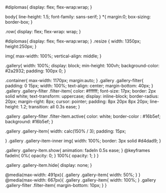#diplomas{
    display: flex;
    flex-wrap:wrap;
}

body{
    line-height: 1.5;
    font-family: sans-serif;
}
*{
    margin:0;
    box-sizing: border-box;
}

.row{
    display: flex;
    flex-wrap: wrap;
}

#diplomas{
    display: flex;
    flex-wrap:wrap;
}
.resize {
    width: 1350px;
    height:250px;
}

img{
    max-width: 100%;
    vertical-align: middle;
}

.gallery{
   width: 100%;
   display: block;
   min-height: 100vh;
   background-color: #2a2932;
   padding: 100px 0;
}

.container{
    max-width: 1170px;
    margin:auto;
}
.gallery .gallery-filter{
   padding: 0 15px;
   width: 100%;
   text-align: center;
   margin-bottom: 40px;
}
.gallery .gallery-filter .filter-item{
   color: #ffffff;
   font-size: 17px;
   border: 2px solid white;
   text-transform: uppercase;
   display: inline-block;
   border-radius: 20px;
   margin-right: 8px;
   cursor: pointer;
   padding: 8px 20px 8px 20px;
   line-height: 1.2;
   transition: all 0.3s ease;
}

.gallery .gallery-filter .filter-item.active{
  color: white;
  border-color : #16b5ef;
  background: #16b5ef;
}

.gallery .gallery-item{
    width: calc(150% / 3);
    padding: 15px;

}
.gallery .gallery-item-inner img{
    width: 100%;
    border: 3px solid #d4dad9;
}

.gallery .gallery-item.show{
    animation: fadeIn 0.5s ease;
}
@keyframes fadeIn{
    0%{
        opacity: 0;
    }
    100%{
        opacity: 1;
    }
}

.gallery .gallery-item.hide{
    display: none;
}

@media(max-width: 491px){
    .gallery .gallery-item{
        width: 50%;
    }
}
@media(max-width: 667px){
    .gallery .gallery-item{
        width: 100%;
    }
    .gallery .gallery-filter .filter-item{
        margin-bottom: 10px;
    }
}